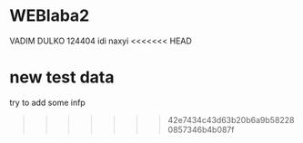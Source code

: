 # WEBlaba2
VADIM DULKO
124404
idi naxyi
<<<<<<< HEAD

new test data
=======
try to add some infp
>>>>>>> 42e7434c43d63b20b6a9b582280857346b4b087f
